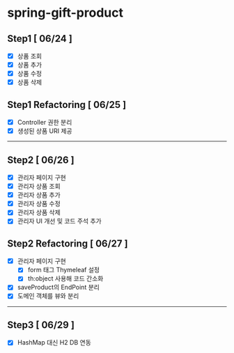 # spring-gift-product

## Step1 [ 06/24 ]

- [x] 상품 조회
- [x] 상품 추가
- [x] 상품 수정
- [x] 상품 삭제

## Step1 Refactoring [ 06/25 ]

- [x] Controller 권한 분리
- [x] 생성된 상품 URI 제공

<hr>

## Step2 [ 06/26 ]

- [x] 관리자 페이지 구현
- [x] 관리자 상품 조회
- [x] 관리자 상품 추가
- [x] 관리자 상품 수정
- [x] 관리자 상품 삭제
- [x] 관리자 UI 개선 및 코드 주석 추가

## Step2 Refactoring [ 06/27 ]

- [x] 관리자 페이지 구현
    - [x] form 태그 Thymeleaf 설정
    - [x] th:object 사용해 코드 간소화
- [x] saveProduct의 EndPoint 분리
- [x] 도메인 객체를 뷰와 분리

<hr>

## Step3 [ 06/29 ]

- [x] HashMap 대신 H2 DB 연동
